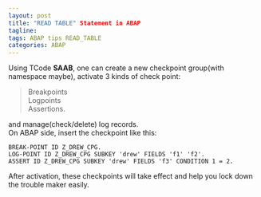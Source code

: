 ```yaml
---
layout: post
title: "READ TABLE" Statement in ABAP
tagline: 
tags: ABAP tips READ_TABLE
categories: ABAP
---
```



Using TCode **SAAB**, one can create a new checkpoint group(with namespace maybe), activate 3 kinds of check point:

> Breakpoints    
> Logpoints    
> Assertions.  

and manage(check/delete) log records.  
On ABAP side, insert the checkpoint like this:

`BREAK-POINT ID Z_DREW_CPG.`  
`LOG-POINT ID Z_DREW_CPG SUBKEY 'drew' FIELDS 'f1' 'f2'.`  
`ASSERT ID Z_DREW_CPG SUBKEY 'drew' FIELDS 'f3' CONDITION 1 = 2.`  

After activation, these checkpoints will take effect and help you lock down the trouble maker easily.  
